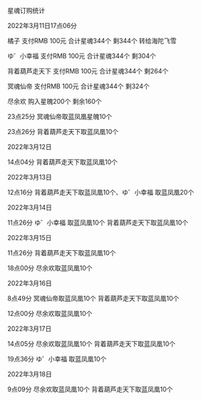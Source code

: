 星魂订购统计

2022年3月11日17点06分

橘子 支付RMB 100元   合计星魂344个 剩344个  转给海陀飞雪

ゆ゜小幸福 支付RMB 100元 合计星魂344个 剩304个

背着葫芦走天下 支付RMB 100元 合计星魂344个 剩264个

冥魂仙帝 支付RMB 100元 合计星魂344个 剩324个

尽余欢 购入星魄200个 剩余160个

23点25分 冥魂仙帝取蓝凤凰星魄10个

23点26分 背着葫芦走天下取蓝凤凰10个

2022年3月12日

14点04分 背着葫芦走天下取蓝凤凰10个

2022年3月13日

12点16分 背着葫芦走天下取蓝凤凰10个、ゆ゜小幸福 取蓝凤凰20个

2022年3月14日

11点26分 ゆ゜小幸福 取蓝凤凰10个  背着葫芦走天下取蓝凤凰10个

2022年3月15日

11点26分 背着葫芦走天下取蓝凤凰10个

18点00分 尽余欢取蓝凤凰10个

2022年3月16日

8点49分 冥魂仙帝取蓝凤凰10个 背着葫芦走天下取蓝凤凰10个

12点00分 尽余欢取蓝凤凰10个

2022年3月17日

14点05分 尽余欢取蓝凤凰10个 背着葫芦走天下取蓝凤凰10个

19点36分 ゆ゜小幸福 取蓝凤凰10个

2022年3月18日

9点09分 尽余欢取蓝凤凰10个 背着葫芦走天下取蓝凤凰10个



